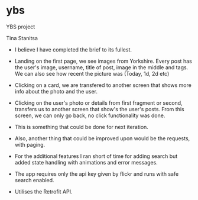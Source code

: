 # ybs
YBS project

Tina Stanitsa

- I believe I have completed the brief to its fullest.
- Landing on the first page, we see images from Yorkshire. Every post has the user's image, username, title of post, image in the middle and tags. We can also see how recent the picture was (Today, 1d, 2d etc)
- Clicking on a card, we are transfered to another screen that shows more info about the photo and the user.

- Clicking on the user's photo or details from first fragment or second, transfers us to another screen that show's the user's posts. From this screen, we can only go back, no click functionality was done.
- This is something that could be done for next iteration.
- Also, another thing that could be improved upon would be the requests, with paging.

- For the additional features I ran short of time for adding search but added state handling with animations and error messages.
- The app requires only the api key given by flickr and runs with safe search enabled.

- Utilises the Retrofit API.

